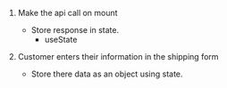1. Make the api call on mount
    - Store response in state.
        - useState

2. Customer enters their information in the shipping form
    - Store there data as an object using state.